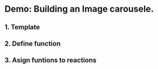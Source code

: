 # Demo: Building an Image carousele.

## 1. Template
## 2. Define function
## 3. Asign funtions to reactions


<!-- Leaving this undone untill gestures -->

